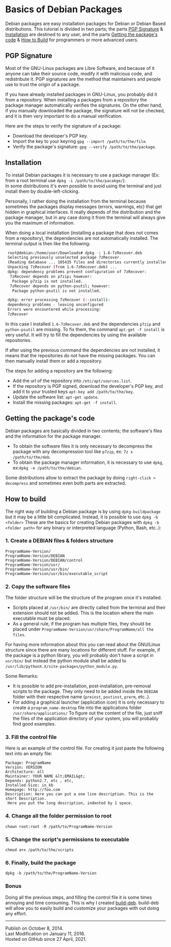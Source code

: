 
# Basics of Debian Packages

Debian packages are easy installation packages for Debian or Debian Based distributions. This tutorial is divided in two parts;
the parts [PGP Signature](https://github.com/rsm-gh/build-deb/new/master#pgp-signature) & [Installation](https://github.com/rsm-gh/build-deb/new/master#installation) are destined to any user,
and the parts [Getting the package's code](https://github.com/rsm-gh/build-deb/new/master#getting-the-packages-code) & [How to Build](https://github.com/rsm-gh/build-deb/new/master#how-to-build) for programmers or more advanced users.

	
## PGP Signature
Most of the GNU-Linux packages are Libre Software, and because of it
anyone can take their source code, modify it with malicious code, and redistribute it. 
PGP signatures are the method that maintainers and people use to trust the origin of a package.

	
If you have already installed packages in GNU-Linux, you probably did it from a repository. When installing a packages
from a repository the package manager automatically verifies the signatures.
On the other hand, if you manually downloaded the package, the signature will not be checked, and it is then very important
to do a manual verification.

Here are the steps to verify the signature of a package:

  + Download the developer's PGP key.
  + Import the key to your keyring `gpg --import /path/to/the/file`.
  + Verify the package's signature: `gpg --verify /path/to/the/package`.

		
		
## Installation
To install Debian packages it is necessary to use a package manager (Ex: from a root terminal use `dpkg -i /path/to/the/pacakge/`). 	
In some distributions it's even possible to avoid using the terminal and just install them by double-left-clicking.

Personally, I rather doing the installation from the terminal because sometimes the packages display messages (errors, warnings, etc)
that get hidden in graphical interfaces. It really depends of the distribution and the package manager, but in any case doing it
from the terminal will always give you the maximum of information.

When doing a local installation (installing a package that does not comes from a repository), the dependencies are not automatically 
installed. The terminal output is then like the following:

```bash
 root@debian:/home/user/Downloads# dpkg -i 1.6-7zRecover.deb
 Selecting previously unselected package 7zRecover.
 (Reading database ... 105435 files and directories currently installed.)
 Unpacking 7zRecover (from 1.6-7zRecover.deb) ...
 dpkg: dependency problems prevent configuration of 7zRecover:
  7zRecover depends on p7zip; however:
   Package p7zip is not installed.
  7zRecover depends on python-psutil; however:
   Package python-psutil is not installed.

 dpkg: error processing 7zRecover (--install):
 dependency problems - leaving unconfigured
 Errors were encountered while processing:
 7zRecover
 ```

In this case I installed `1.6-7zRecover.deb` and the dependencies `p7zip` and `python-psutil` are missing.
To fix them, the command `apt-get -f install` is very useful. It will try to fill the dependencies by using the available repositories.

If after using the previous command the dependencies are not installed, it means that the repositories do not have the 
missing packages. You can then manually install them or add a repository. 

The steps for adding a repository are the following:

  + Add the url of the repository into `/etc/apt/sources.list`.
  + If the repository is PGP signed, download the developer's PGP key, and add it to your trusted keys `apt-key add /path/to/the/key`.
  + Update the software list: `apt-get update`.
  + Install the missing packages: `apt-get -f install`.

		
## Getting the package's code
Debian packages are basically divided in two contents; the software's files and the information for the package manager.
      
  + To obtain the software files it is only necessary to decompress the package with any decompression tool like `p7zip`, ex: `7z x /path/to/the/deb`.
  + To obtain the package manager information, it is necessary to use `dpkg`, ex:`dpkg -e /path/to/the/debian`.

Some distributions allow to extract the package by doing `right-click > decompress` and sometimes even both parts are extracted.

				

## How to build
The right way of building a Debian package is by using `dpkg-buildpackage` but it may be a little bit complicated. Instead, it is possible to use `dpkg -b <folder>`
These are the basics for creating Debian packages with `dpkg -b <folder path>` for any binary or interpreted language (Python, Bash, etc..):

		
### 1. Create a DEBIAN files & folders structure
```
ProgramName-Version/
ProgramName-Version/DEBIAN
ProgramName-Version/DEBIAN/control
ProgramName-Version/usr/
ProgramName-Version/usr/bin/
ProgramName-Version/usr/bin/executable_script
```

### 2. Copy the software files

The folder structure will be the structure of the program once it's installed.            
  + Scripts placed at `/usr/bin/` are directly called from the terminal and their extension should not be added. This is the location where the main executable must be placed.
  + As a general rule, if the program has multiple files, they should be placed under `ProgramName-Version/usr/share/ProgramName/all the files`.

For having more information about this you can read about the GNU/Linux structure since there are many locations for different stuff. For example, if the package is a python library, you will probably don't have a script in `usr/bin/` but instead the python module shall be added to `/usr/lib/pythonX.X/site-packages/python_module.py`.

Some Remarks:
  + It is possible to add pre-installation, post-installation, pre-removal scripts to the package. They only need to be added inside the `DEBIAN` folder with their respective name (`preinst`, `postinst`, `prerm`, etc..).
  + For adding a graphical launcher (application icon) it is only necessary to create a `program_name.desktop` file into the applications folder `/usr/share/applications/` To figure out the content of the file, just sniff the files of the application directory of your system, you will probably find good examples.


### 3. Fill the control file

Here is an example of the control file. For creating it just paste the following text into an empty file: 

```
Package: ProgramName
Version: VERSION
Architecture: all
Maintainer: YOUR NAME &lt;EMAIL&gt;
Depends: python2.7, etc , etc,
Installed-Size: in_kb
Homepage: http://foo.com
Description: Here you can put a one line description. This is the short Description.
 Here you put the long description, indented by 1 space.
```


### 4. Change all the folder permission to root
`chown root:root -R /path/to/ProgramName-Version`

### 5. Change the script's permissions to executable
`chmod a+x /path/to/the/scripts`

### 6. Finally, build the package
`dpkg -b /path/to/the/ProgramName-Version`

  
### Bonus
Doing all the previous steps, and filling the control file it is some times annoying and time consuming. This is why I created [build-deb](https://github.com/rsm-gh/build-deb).
build-deb will allow you to easily build and customize your packages with out doing any effort.

___________

Publish on October 8, 2014.  
Last Modification on January 11, 2016.  
Hosted on GitHub since 27 April, 2021.  


